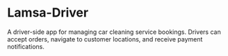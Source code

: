 # Lamsa-Driver
A driver-side app for managing car cleaning service bookings. Drivers can accept orders, navigate to customer locations, and receive payment notifications.
